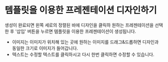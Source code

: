# 템플릿을 이용한 프레젠테이션 디자인하기

생성이 완료되면 왼쪽 세로의 정렬된 바에 디자인을 클릭하 원하는 프레젠테이션을 선택한 후 '삽입' 버튼을 누르면 템플릿을 이용한 프레젠테이션이 생성됩니다.

* 이미지는 이미지가 위치해 있는 곳에 원하는 이미지를 드래그&드롭하면 디자인과 동일한 크기로 이미지가 들어갑니다.
* 텍스트는 수정할 텍스트를 클릭하시고 다시 한번 클릭하면 수정할 수 있습니다.

